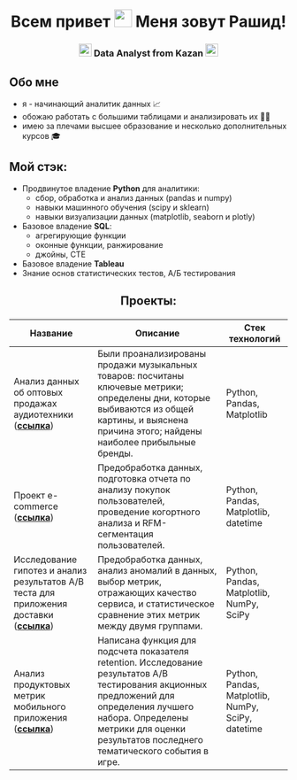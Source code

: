 <h1 align="center"> Всем привет <img src="https://c.tenor.com/05QmcJhoSIcAAAAd/tenor.gif" height="32"/> Меня зовут Рашид!</h1>
<h3 align="center"> <img src="https://em-content.zobj.net/source/apple/391/sparkles_2728.png" height="23"/> Data Analyst from Kazan <img src="https://em-content.zobj.net/source/apple/391/sparkles_2728.png" height="23"/> </h3>

## Обо мне
+ я - начинающий аналитик данных 📈
+ обожаю работать с большими таблицами и анализировать их ✍🏻
+ имею за плечами высшее образование и несколько дополнительных курсов 🎓

## Мой стэк:
- Продвинутое владение **Python** для аналитики:
    - сбор, обработка и анализ данных (pandas и numpy)
    - навыки машинного обучения (scipy и sklearn)
    - навыки визуализации данных (matplotlib, seaborn и plotly)
- Базовое владение **SQL**:
    - агрегирующие функции
    - оконные функции, ранжирование
    - джойны, CTE
- Базовое владение **Tableau**
- Знание основ статистических тестов, А/Б тестирования

## <p align='center'>Проекты:</p>
<div align='center'>

|Название|Описание|Стек технологий|
|--------|-----------|-----------|
|Анализ данных об оптовых продажах аудиотехники (__[ссылка](https://github.com/rashkeen/audio_equipment_analysis)__)|Были проанализированы продажи музыкальных товаров: посчитаны ключевые метрики; определены дни, которые выбиваются из общей картины, и выяснена причина этого; найдены наиболее прибыльные бренды.|Python, Pandas, Matplotlib|
|Проект e-commerce (__[ссылка](https://github.com/rashkeen/e-commerce_project)__)|Предобработка данных, подготовка отчета по анализу покупок пользователей, проведение когортного анализа и RFM-сегментация пользователей.|Python, Pandas, Matplotlib, datetime|
|Исследование гипотез и анализ результатов A/B теста для приложения доставки (__[ссылка](https://github.com/rashkeen/analysis_AB-test_results_for_delivery_application)__)|Предобработка данных, анализ аномалий в данных, выбор метрик, отражающих качество сервиса, и статистическое сравнение этих метрик между двумя группами.|Python, Pandas, Matplotlib, NumPy, SciPy|
|Анализ продуктовых метрик мобильного приложения (__[ссылка](https://github.com/rashkeen/Analysis_of_mobile_application-)__)|Написана функция для подсчета показателя retention. Исследование результатов A/B тестирования акционных предложений для определения лучшего набора. Определены метрики для оценки результатов последнего тематического события в игре.|Python, Pandas, Matplotlib, NumPy, SciPy, datetime|
</div>
 
  
